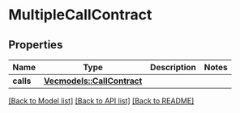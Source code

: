 # MultipleCallContract

## Properties

Name | Type | Description | Notes
------------ | ------------- | ------------- | -------------
**calls** | [**Vec<models::CallContract>**](CallContract.md) |  | 

[[Back to Model list]](../README.md#documentation-for-models) [[Back to API list]](../README.md#documentation-for-api-endpoints) [[Back to README]](../README.md)


